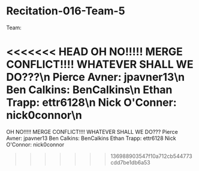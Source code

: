 # Recitation-016-Team-5

Team:

<<<<<<< HEAD
OH NO!!!!! MERGE CONFLICT!!!! WHATEVER SHALL WE DO???\n
Pierce Avner:  jpavner13\n
Ben Calkins:   BenCalkins\n
Ethan Trapp:   ettr6128\n
Nick O'Conner: nick0connor\n
=======
OH NO!!!!! MERGE CONFLICT!!!! WHATEVER SHALL WE DO???
Pierce Avner:  jpavner13
Ben Calkins:   BenCalkins
Ethan Trapp:   ettr6128
Nick O'Connor: nick0connor
>>>>>>> 136988903547f10a712cb544773cdd7be1db6a53
